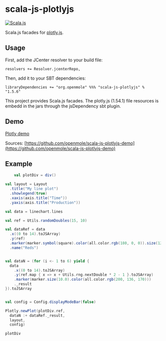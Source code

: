 scala-js-plotlyjs
===============

[![Scala.js](https://www.scala-js.org/assets/badges/scalajs-1.0.0.svg)](https://www.scala-js.org/)

Scala.js facades for [plotly.js](https://plot.ly/javascript/).

Usage
-----

First, add the JCenter resolver to your build file:
 
```
resolvers += Resolver.jcenterRepo,
```

Then, add it to your SBT dependencies:

```
libraryDependencies += "org.openmole" %%% "scala-js-plotlyjs" % "1.5.6"
```

This project provides Scala.js facades. The plotly.js (1.54.1) file resources is embedd in the jars through the jsDependency sbt plugin.


Demo
------
[Plotly demo](https://web.openmole.org/leclaire/plotly-demo.html)

Sources: [https://github.com/openmole/scala-js-plotlyjs-demo](https://github.com/openmole/scala-js-plotlyjs-demo) 

Example
-------
```scala
    val plotDiv = div()

val layout = Layout
  .title("My line plot")
  .showlegend(true)
  .xaxis(axis.title("Time"))
  .yaxis(axis.title("Production"))

val data = linechart.lines

val ref = Utils.randomDoubles(15, 10)

val dataRef = data
  .x((0 to 14).toJSArray)
  .y(ref)
  .marker(marker.symbol(square).color(all.color.rgb(180, 0, 0)).size(12.0))
  .name("Reds")


val dataN = (for (i <- 1 to 6) yield {
  data
    .x((0 to 14).toJSArray)
    .y(ref.map { x => x + Utils.rng.nextDouble * 2 - 1 }.toJSArray)
    .marker(marker.size(10.0).color(all.color.rgb(200, 136, 170)))
    ._result
}).toJSArray


val config = Config.displayModeBar(false)

Plotly.newPlot(plotDiv.ref,
  dataN :+ dataRef._result,
  layout,
  config)

plotDiv

```
